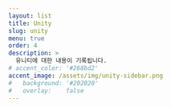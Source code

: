 ```yaml
---
layout: list
title: Unity
slug: unity
menu: true
order: 4
description: >
  유니티에 대한 내용이 기록됩니다.
# accent_color: '#268bd2'
accent_image: /assets/img/unity-sidebar.png
#   background: '#202020'
#   overlay:    false
---
```

